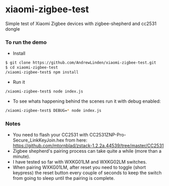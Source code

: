 # xiaomi-zigbee-test
Simple test of Xiaomi Zigbee devices with zigbee-shepherd and cc2531 dongle

### To run the demo

* Install
```sh  
$ git clone https://github.com/AndrewLinden/xiaomi-zigbee-test.git  
$ cd xiaomi-zigbee-test  
/xiaomi-zigbee-test$ npm install  
```

* Run it
```sh  
/xiaomi-zigbee-test$ node index.js  
```

* To see whats happening behind the scenes run it with debug enabled:
```sh  
/xiaomi-zigbee-test$ DEBUG=* node index.js  
```

### Notes
* You need to flash your CC2531 with CC2531ZNP-Pro-Secure_LinkKeyJoin.hex from here: https://github.com/mtornblad/zstack-1.2.2a.44539/tree/master/CC2531
* Zigbee shepherd's pairing process can take quite a while (more than a minute).
* I have tested so far with WXKG01LM and WXKG02LM switches.
* When pairing WXKG01LM, after reset you need to toggle (short keypress) the reset button every couple of seconds to keep the switch from going to sleep until the pairing is complete.
